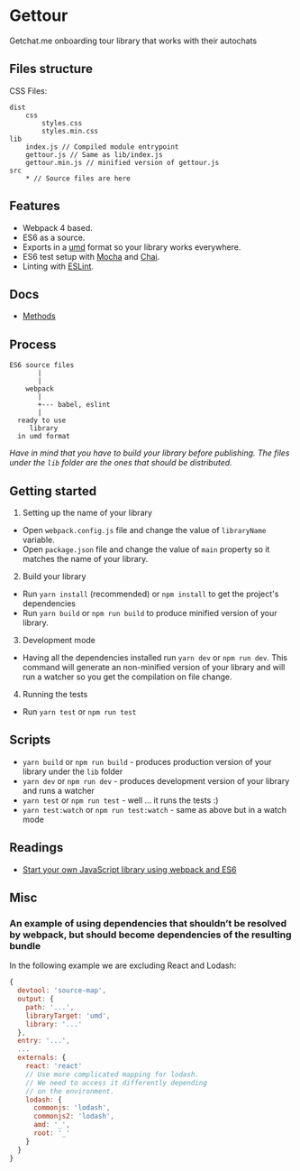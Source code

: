 # Gettour

Getchat.me onboarding tour library that works with their autochats

## Files structure

CSS Files:

```
dist
    css
        styles.css
        styles.min.css
lib
    index.js // Compiled module entrypoint
    gettour.js // Same as lib/index.js
    gettour.min.js // minified version of gettour.js
src
    * // Source files are here
```

## Features

- Webpack 4 based.
- ES6 as a source.
- Exports in a [umd](https://github.com/umdjs/umd) format so your library works everywhere.
- ES6 test setup with [Mocha](http://mochajs.org/) and [Chai](http://chaijs.com/).
- Linting with [ESLint](http://eslint.org/).

## Docs

- [Methods](docs/METHODS.md)

## Process

```
ES6 source files
       |
       |
    webpack
       |
       +--- babel, eslint
       |
  ready to use
     library
  in umd format
```

_Have in mind that you have to build your library before publishing. The files under the `lib` folder are the ones that should be distributed._

## Getting started

1. Setting up the name of your library

- Open `webpack.config.js` file and change the value of `libraryName` variable.
- Open `package.json` file and change the value of `main` property so it matches the name of your library.

2. Build your library

- Run `yarn install` (recommended) or `npm install` to get the project's dependencies
- Run `yarn build` or `npm run build` to produce minified version of your library.

3. Development mode

- Having all the dependencies installed run `yarn dev` or `npm run dev`. This command will generate an non-minified version of your library and will run a watcher so you get the compilation on file change.

4. Running the tests

- Run `yarn test` or `npm run test`

## Scripts

- `yarn build` or `npm run build` - produces production version of your library under the `lib` folder
- `yarn dev` or `npm run dev` - produces development version of your library and runs a watcher
- `yarn test` or `npm run test` - well ... it runs the tests :)
- `yarn test:watch` or `npm run test:watch` - same as above but in a watch mode

## Readings

- [Start your own JavaScript library using webpack and ES6](http://krasimirtsonev.com/blog/article/javascript-library-starter-using-webpack-es6)

## Misc

### An example of using dependencies that shouldn’t be resolved by webpack, but should become dependencies of the resulting bundle

In the following example we are excluding React and Lodash:

```js
{
  devtool: 'source-map',
  output: {
    path: '...',
    libraryTarget: 'umd',
    library: '...'
  },
  entry: '...',
  ...
  externals: {
    react: 'react'
    // Use more complicated mapping for lodash.
    // We need to access it differently depending
    // on the environment.
    lodash: {
      commonjs: 'lodash',
      commonjs2: 'lodash',
      amd: '_',
      root: '_'
    }
  }
}
```
